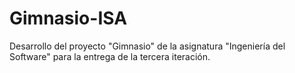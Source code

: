 # Gimnasio-ISA
Desarrollo del proyecto "Gimnasio" de la asignatura "Ingeniería del Software" para la entrega de la tercera iteración.
